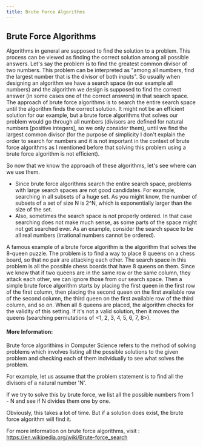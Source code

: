 ```yaml
---
title: Brute Force Algorithms
---
```

## Brute Force Algorithms

<!-- The article goes here, in GitHub-flavored Markdown. Feel free to add YouTube videos, images, and CodePen/JSBin embeds  -->
Algorithms in general are supposed to find the solution to a problem. This process can be viewed as finding the correct solution among all possible answers. Let's say the problem is to find the greatest common divisor of two numbers. This problem can be interpreted as "among all numbers, find the largest number that is the divisor of both inputs".
So usually when designing an algorithm we have a search space (in our example all numbers) and the algorithm we design is supposed to find the correct answer (in some cases one of the correct answers) in that search space.
The approach of brute force algorithms is to search the entire search space until the algorithm finds the correct solution. It might not be an efficient solution for our example, but a brute force algorithms that solves our problem would go through all numbers (divisors are defined for natural numbers [positive integers], so we only consider them), until we find the largest common divisor (for the purpose of simplicity I don't explain the order to search for numbers and it is not important in the context of brute force algorithms as I mentioned before that solving this problem using a brute force algorithm is not efficient).

So now that we know the approach of these algorithms, let's see where can we use them.
- Since brute force algorithms search the entire search space, problems with large search spaces are not good candidates. For example, searching in all subsets of a huge set. As you might know, the number of subsets of a set of size N is 2^N, which is exponentially larger than the size of the set.
- Also, sometimes the search space is not properly ordered. In that case searching does not make much sense, as some parts of the space might not get searched ever. As an example, consider the search space to be all real numbers (irrational numbers cannot be ordered).

A famous example of a brute force algorithm is the algorithm that solves the 8-queen puzzle. The problem is to find a way to place 8 queens on a chess board, so that no pair  are attacking each other. The search space in this problem is all the possible chess boards that have 8 queens on them. Since we know that if two queens are in the same row or the same column, they attack each other, we can ignore those from our search space. Then a simple brute force algorithm starts by placing the first queen in the first row of the first column, then placing the second queen on the first available row of the second column, the third queen on the first available row of the third column, and so on. When all 8 queens are placed, the algorithm checks for the validity of this setting. If it's not a valid solution, then it moves the queens (searching permutations of <1, 2, 3, 4, 5, 6, 7, 8>).
 

#### More Information:
<!-- Please add any articles you think might be helpful to read before writing the article -->

Brute force algorithims in Computer Science refers to the method of solving problems which involves listing all the possible solutions to the given problem and checking each of them individually to see what solves the problem. 

For example, let us assume that the problem statement is to find all the divisors of a natural number 'N'.

If we try to solve this by brute force, we list all the possible numbers from 1 - N and see if N divides them one by one. 

Obviously, this takes a lot of time. But if a solution does exist, the brute force algorithm will find it. 


For more information on brute force algorithms, visit : https://en.wikipedia.org/wiki/Brute-force_search

